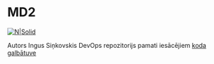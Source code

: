 # MD2

[![N|Solid](https://media-exp1.licdn.com/dms/image/C4E03AQEbkdG85C4YKQ/profile-displayphoto-shrink_100_100/0/1606223666670?e=1653523200&v=beta&t=DRMbfyqkGK7Z_wpdy7k4m7OMUEpeXFY3oraFYon1nO0)](https://nodesource.com/products/nsolid)

Autors Ingus Siņkovskis  DevOps repozitorijs pamati iesācējiem [koda galbātuve][md2_add]

[md2_add]: <https://github.com/mringus/md1>
